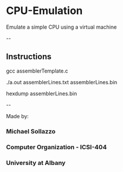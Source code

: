 # CPU-Emulation
Emulate a simple CPU using a virtual machine

--

## Instructions

gcc assemblerTemplate.c

./a.out assemblerLines.txt assemblerLines.bin

hexdump assemblerLines.bin

--

Made by:
### Michael Sollazzo
### Computer Organization - ICSI-404
### University at Albany
